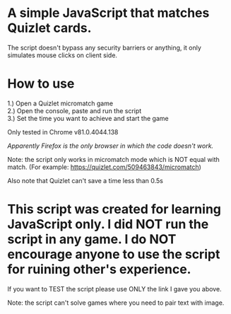 # A simple JavaScript that matches Quizlet cards.

The script doesn't bypass any security barriers or anything, it only simulates mouse clicks on client side.

# How to use
1.) Open a Quizlet micromatch game <br>
2.) Open the console, paste and run the script <br>
3.) Set the time you want to achieve and start the game<br>

Only tested in Chrome v81.0.4044.138

*Apparently Firefox is the only browser in which the code doesn't work.*

Note: the script only works in micromatch mode which is NOT equal with match. (For example: https://quizlet.com/509463843/micromatch)

Also note that Quizlet can't save a time less than 0.5s

# This script was created for learning JavaScript only. I did NOT run the script in any game. I do NOT encourage anyone to use the script for ruining other's experience.

If you want to TEST the script please use ONLY the link I gave you above.

Note: the script can't solve games where you need to pair text with image. 
